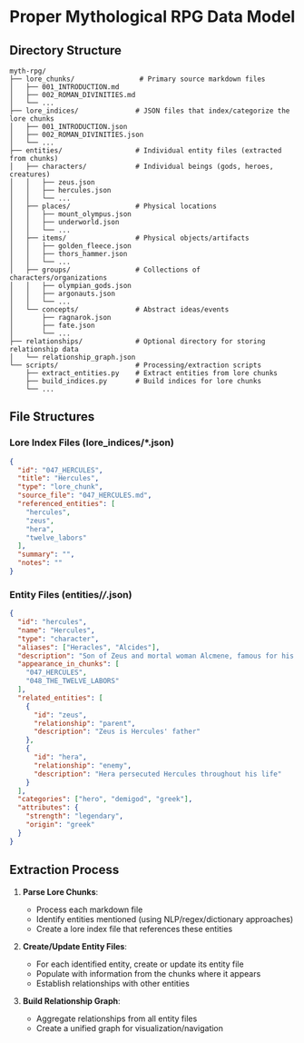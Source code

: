 # Proper Mythological RPG Data Model

## Directory Structure

```
myth-rpg/
├── lore_chunks/                # Primary source markdown files
│   ├── 001_INTRODUCTION.md
│   ├── 002_ROMAN_DIVINITIES.md
│   └── ...
├── lore_indices/              # JSON files that index/categorize the lore chunks
│   ├── 001_INTRODUCTION.json
│   ├── 002_ROMAN_DIVINITIES.json
│   └── ...
├── entities/                  # Individual entity files (extracted from chunks)
│   ├── characters/            # Individual beings (gods, heroes, creatures)
│   │   ├── zeus.json
│   │   ├── hercules.json
│   │   └── ...
│   ├── places/                # Physical locations
│   │   ├── mount_olympus.json
│   │   ├── underworld.json
│   │   └── ...
│   ├── items/                 # Physical objects/artifacts
│   │   ├── golden_fleece.json
│   │   ├── thors_hammer.json
│   │   └── ...
│   ├── groups/                # Collections of characters/organizations
│   │   ├── olympian_gods.json
│   │   ├── argonauts.json
│   │   └── ...
│   └── concepts/              # Abstract ideas/events
│       ├── ragnarok.json
│       ├── fate.json
│       └── ...
├── relationships/             # Optional directory for storing relationship data
│   └── relationship_graph.json
└── scripts/                   # Processing/extraction scripts
    ├── extract_entities.py    # Extract entities from lore chunks
    ├── build_indices.py       # Build indices for lore chunks
    └── ...
```

## File Structures

### Lore Index Files (lore_indices/*.json)

```json
{
  "id": "047_HERCULES",
  "title": "Hercules",
  "type": "lore_chunk",
  "source_file": "047_HERCULES.md",
  "referenced_entities": [
    "hercules",
    "zeus",
    "hera",
    "twelve_labors"
  ],
  "summary": "",
  "notes": ""
}
```

### Entity Files (entities/*/*.json)

```json
{
  "id": "hercules",
  "name": "Hercules",
  "type": "character",
  "aliases": ["Heracles", "Alcides"],
  "description": "Son of Zeus and mortal woman Alcmene, famous for his twelve labors",
  "appearance_in_chunks": [
    "047_HERCULES",
    "048_THE_TWELVE_LABORS"
  ],
  "related_entities": [
    {
      "id": "zeus",
      "relationship": "parent",
      "description": "Zeus is Hercules' father"
    },
    {
      "id": "hera",
      "relationship": "enemy",
      "description": "Hera persecuted Hercules throughout his life"
    }
  ],
  "categories": ["hero", "demigod", "greek"],
  "attributes": {
    "strength": "legendary",
    "origin": "greek"
  }
}
```

## Extraction Process

1. **Parse Lore Chunks**:
   - Process each markdown file
   - Identify entities mentioned (using NLP/regex/dictionary approaches)
   - Create a lore index file that references these entities

2. **Create/Update Entity Files**:
   - For each identified entity, create or update its entity file
   - Populate with information from the chunks where it appears
   - Establish relationships with other entities

3. **Build Relationship Graph**:
   - Aggregate relationships from all entity files
   - Create a unified graph for visualization/navigation
